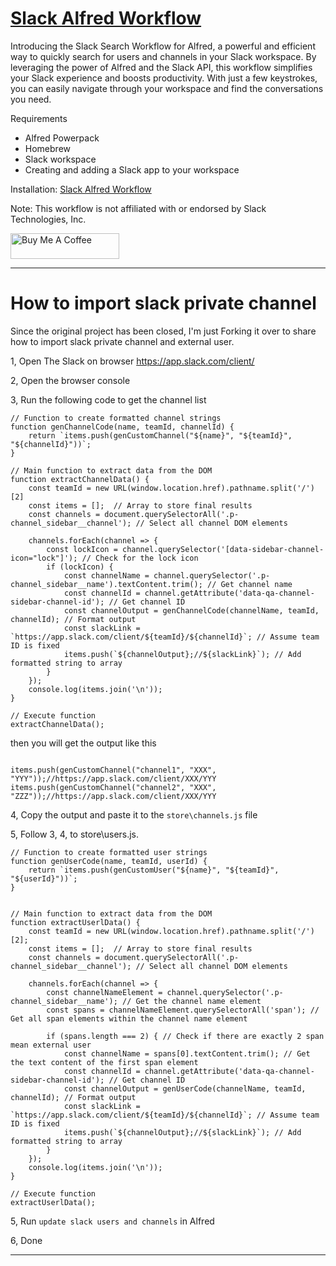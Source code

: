 # [Slack Alfred Workflow](https://renatomoor.github.io/slack-alfred-workflow/)

Introducing the Slack Search Workflow for Alfred, 
a powerful and efficient way to quickly search for 
users and channels in your Slack workspace. By leveraging 
the power of Alfred and the Slack API, this workflow simplifies 
your Slack experience and boosts productivity. With just a few 
keystrokes, you can easily navigate through your workspace and find 
the conversations you need.

Requirements
- Alfred Powerpack
- Homebrew
- Slack workspace
- Creating and adding a Slack app to your workspace

Installation: [Slack Alfred Workflow](https://renatomoor.github.io/slack-alfred-workflow/)

Note: This workflow is not affiliated with or endorsed by Slack Technologies, Inc.

<a href="https://www.buymeacoffee.com/renatomoor" target="_blank"><img src="https://cdn.buymeacoffee.com/buttons/v2/default-yellow.png" alt="Buy Me A Coffee" height="41" width="174"></a>



---
# How to import slack private channel

Since the original project has been closed, I'm just Forking it over to share how to import slack private channel and external user.

1, Open The Slack on browser
https://app.slack.com/client/


2, Open the browser console

3, Run the following code to get the channel list

```code
// Function to create formatted channel strings
function genChannelCode(name, teamId, channelId) {
    return `items.push(genCustomChannel("${name}", "${teamId}", "${channelId}"))`;
}

// Main function to extract data from the DOM
function extractChannelData() {
    const teamId = new URL(window.location.href).pathname.split('/')[2]
    const items = [];  // Array to store final results
    const channels = document.querySelectorAll('.p-channel_sidebar__channel'); // Select all channel DOM elements

    channels.forEach(channel => {
        const lockIcon = channel.querySelector('[data-sidebar-channel-icon="lock"]'); // Check for the lock icon
        if (lockIcon) {
            const channelName = channel.querySelector('.p-channel_sidebar__name').textContent.trim(); // Get channel name
            const channelId = channel.getAttribute('data-qa-channel-sidebar-channel-id'); // Get channel ID
            const channelOutput = genChannelCode(channelName, teamId, channelId); // Format output
            const slackLink = `https://app.slack.com/client/${teamId}/${channelId}`; // Assume team ID is fixed
            items.push(`${channelOutput};//${slackLink}`); // Add formatted string to array
        }
    });
    console.log(items.join('\n'));
}

// Execute function
extractChannelData();
```

then you will get the output like this

```code

items.push(genCustomChannel("channel1", "XXX", "YYY"));//https://app.slack.com/client/XXX/YYY
items.push(genCustomChannel("channel2", "XXX", "ZZZ"));//https://app.slack.com/client/XXX/YYY
```


4, Copy the output and paste it to the `store\channels.js` file

5, Follow 3, 4, to store\users.js.

```code
// Function to create formatted user strings
function genUserCode(name, teamId, userId) {
    return `items.push(genCustomUser("${name}", "${teamId}", "${userId}"))`;
}


// Main function to extract data from the DOM
function extractUserlData() {
    const teamId = new URL(window.location.href).pathname.split('/')[2];
    const items = [];  // Array to store final results
    const channels = document.querySelectorAll('.p-channel_sidebar__channel'); // Select all channel DOM elements

    channels.forEach(channel => {
        const channelNameElement = channel.querySelector('.p-channel_sidebar__name'); // Get the channel name element
        const spans = channelNameElement.querySelectorAll('span'); // Get all span elements within the channel name element

        if (spans.length === 2) { // Check if there are exactly 2 span mean external user
            const channelName = spans[0].textContent.trim(); // Get the text content of the first span element
            const channelId = channel.getAttribute('data-qa-channel-sidebar-channel-id'); // Get channel ID
            const channelOutput = genUserCode(channelName, teamId, channelId); // Format output
            const slackLink = `https://app.slack.com/client/${teamId}/${channelId}`; // Assume team ID is fixed
            items.push(`${channelOutput};//${slackLink}`); // Add formatted string to array
        }
    });
    console.log(items.join('\n'));
}

// Execute function
extractUserlData();
```

5, Run `update slack users and channels` in Alfred

6, Done

---